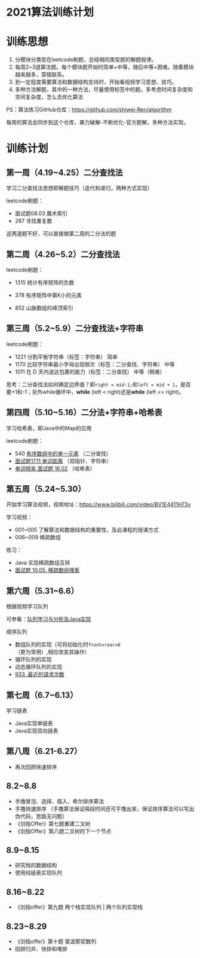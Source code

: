 # **2021算法训练计划**

# **训练思想**

1. 分模块分类型在leetcode刷题，总结相同类型题的解题规律。
2. 每周2~3道算法题。每个模块题开始时简单+中等，随后中等+困难。随着模块越来越多，穿插联系。
3. 到一定程度需要算法和数据结构支持时，开始看视频学习思想、技巧。
4. 多种方法解题，其中的一种方法，尽量使用标签中的题。多考虑时间复杂度和空间复杂度，怎么去优化算法



PS：算法练习GitHub仓库：https://github.com/shiwei-Ren/algorithm

每周的算法会同步到这个仓库，暴力破解-不断优化-官方题解，多种方法实现。



# **训练计划**

## **第一周（4.19~4.25）二分查找法**

学习二分查找法思想即解题技巧（迭代和递归，两种方式实现）

leetcode刷题：

- 面试题08.03 魔术索引
- 287 寻找重复数

这两道题不好，可以直接做第二周的二分法的题



## **第二周（4.26~5.2）二分查找法**

leetcode刷题：

- 1315 统计有序矩阵的负数
- 378 有序矩阵中第K小的元素

- 852 山脉数组的峰顶索引



## **第三周（5.2~5.9）二分查找法+字符串**

leetcode刷题：

- 1221         分割平衡字符串（标签：字符串）  简单
- 1170       比较字符串最小字母出现频次（标签：二分查找、字符串） 中等
- 1011       在 D 天内送达包裹的能力（标签：二分查找） 中等（稍难）



思考：二分查找法如何确定边界值？即`right = mid-1;`和`left = mid + 1`，是否要+1和-1；另外while循环中，**while** (left < right)还是**while** (left <= right)。



## **第四周（5.10~5.16）二分法+字符串+哈希表**

学习哈希表，即Java中的Map的应用

leetcode刷题：

- 540     [有序数组中的单一元素](https://leetcode-cn.com/problems/single-element-in-a-sorted-array/) （二分查找）   
- [面试题17.11 单词距离](https://leetcode-cn.com/problems/find-closest-lcci/)    （双指针、字符串）     
- [单词频率 面试题 16.02](https://leetcode-cn.com/problems/words-frequency-lcci/)	（哈希表） 



## **第五周（5.24~5.30）**

开始学习算法视频，视频地址：https://www.bilibili.com/video/BV1E4411H73v

学习视频：

- 001~005 了解算法和数据结构的重要性，及此课程的授课方式
- 006~009 稀疏数组

练习：

- Java 实现稀疏数组互转
- [面试题 10.05. 稀疏数组搜索](https://leetcode-cn.com/problems/sparse-array-search-lcci/) 

## **第六周（5.31~6.6）**

根据视频学习队列

可参看：[队列学习与分析及Java实现](../src/datastructure/queue)

顺序队列
- 数组队列的实现（可将初始化时`front=rear=0`（更为常用）,相应改变其操作）
- 循环队列的实现
- 动态循环队列的实现
- [933. 最近的请求次数](https://leetcode-cn.com/problems/number-of-recent-calls/) 

## **第七周（6.7~6.13）**

学习链表
- Java实现单链表
- Java实现双向链表

## **第八周（6.21-6.27）**
- 再次回顾快速排序

## 8.2~8.8
- 手撸冒泡、选择、插入、希尔排序算法
- 手撸快速排序
（手撸算法保证隔段时间还可手撸出来，保证排序算法可以写出伪代码，思路无问题）
- 《剑指Offer》第七题重建二叉树
- 《剑指Offer》第八题二叉树的下一个节点

## 8.9~8.15
- 研究栈的数据结构
- 使用纯链表实现队列

## 8.16~8.22
- 《剑指offer》第九题 两个栈实现队列 | 两个队列实现栈

## 8.23~8.29
- 《剑指offer》第十题 斐波那契数列
- 回顾归并、快排和堆排
